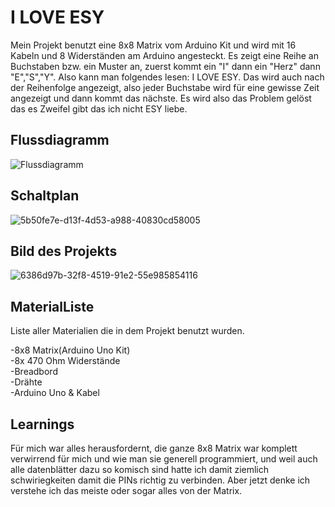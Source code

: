 # I LOVE ESY
Mein Projekt benutzt eine 8x8 Matrix vom Arduino Kit und wird mit 16 Kabeln und 8 Widerständen am Arduino angesteckt. Es zeigt eine Reihe an Buchstaben bzw. ein Muster an, zuerst kommt ein "I" dann ein "Herz" dann "E","S","Y". Also kann man folgendes lesen: I LOVE ESY. Das wird auch nach der Reihenfolge angezeigt, also jeder Buchstabe wird für eine gewisse Zeit angezeigt und dann kommt das nächste. Es wird also das Problem gelöst das es Zweifel gibt das ich nicht ESY liebe.

## Flussdiagramm


![Flussdiagramm](https://github.com/user-attachments/assets/6aeaf92a-b068-44a8-accd-6fe6ac8115fb)

## Schaltplan

![5b50fe7e-d13f-4d53-a988-40830cd58005](https://github.com/user-attachments/assets/5888c2d5-422a-49e3-81e6-0b7faa4dd40b)


## Bild des Projekts

![6386d97b-32f8-4519-91e2-55e985854116](https://github.com/user-attachments/assets/7705a2b9-c4de-4305-a6dd-8df5ed10784d)


## MaterialListe

Liste aller Materialien die in dem Projekt benutzt wurden.

-8x8 Matrix(Arduino Uno Kit) <br/>
-8x 470 Ohm Widerstände <br/>
-Breadbord <br/>
-Drähte <br/>
-Arduino Uno & Kabel  <br/>

## Learnings

Für mich war alles herausfordernt, die ganze 8x8 Matrix war komplett verwirrend für mich und wie man sie generell programmiert, und weil auch alle datenblätter dazu so komisch sind hatte ich damit ziemlich schwiriegkeiten damit die PINs richtig zu verbinden. Aber jetzt denke ich verstehe ich das meiste oder sogar alles von der Matrix.

